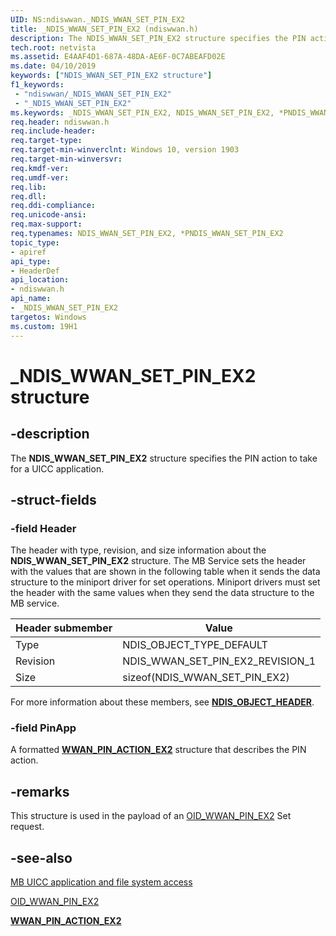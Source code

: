 ```yaml
---
UID: NS:ndiswwan._NDIS_WWAN_SET_PIN_EX2
title: _NDIS_WWAN_SET_PIN_EX2 (ndiswwan.h)
description: The NDIS_WWAN_SET_PIN_EX2 structure specifies the PIN action to take for a UICC application.
tech.root: netvista
ms.assetid: E4AAF4D1-687A-48DA-AE6F-0C7ABEAFD02E
ms.date: 04/10/2019
keywords: ["NDIS_WWAN_SET_PIN_EX2 structure"]
f1_keywords:
 - "ndiswwan/_NDIS_WWAN_SET_PIN_EX2"
 - "_NDIS_WWAN_SET_PIN_EX2"
ms.keywords: _NDIS_WWAN_SET_PIN_EX2, NDIS_WWAN_SET_PIN_EX2, *PNDIS_WWAN_SET_PIN_EX2, 
req.header: ndiswwan.h
req.include-header:
req.target-type:
req.target-min-winverclnt: Windows 10, version 1903
req.target-min-winversvr:
req.kmdf-ver:
req.umdf-ver:
req.lib:
req.dll:
req.ddi-compliance:
req.unicode-ansi:
req.max-support:
req.typenames: NDIS_WWAN_SET_PIN_EX2, *PNDIS_WWAN_SET_PIN_EX2
topic_type: 
- apiref
api_type: 
- HeaderDef
api_location: 
- ndiswwan.h
api_name: 
- _NDIS_WWAN_SET_PIN_EX2
targetos: Windows
ms.custom: 19H1
---
```


# _NDIS_WWAN_SET_PIN_EX2 structure

## -description

The **NDIS_WWAN_SET_PIN_EX2** structure specifies the PIN action to take for a UICC application.

## -struct-fields

### -field Header

The header with type, revision, and size information about the **NDIS_WWAN_SET_PIN_EX2** structure. The MB Service sets the header with the values that are shown in the following table when it sends the data structure to the miniport driver for set operations. Miniport drivers must set the header with the same values when they send the data structure to the MB service.

| Header submember | Value |
| --- | --- |
| Type | NDIS_OBJECT_TYPE_DEFAULT |
| Revision | NDIS_WWAN_SET_PIN_EX2_REVISION_1 |
| Size | sizeof(NDIS_WWAN_SET_PIN_EX2) |

For more information about these members, see [**NDIS_OBJECT_HEADER**](../ntddndis/ns-ntddndis-_ndis_object_header.md).
 
### -field PinApp

A formatted [**WWAN_PIN_ACTION_EX2**](../wwan/ns-wwan-_wwan_pin_action_ex2.md) structure that describes the PIN action.

## -remarks

This structure is used in the payload of an [OID_WWAN_PIN_EX2](https://docs.microsoft.com/windows-hardware/drivers/network/oid-wwan-pin-ex2) Set request.

## -see-also

[MB UICC application and file system access](https://docs.microsoft.com/windows-hardware/drivers/network/mb-uicc-application-and-file-system-access)

[OID_WWAN_PIN_EX2](https://docs.microsoft.com/windows-hardware/drivers/network/oid-wwan-pin-ex2)

[**WWAN_PIN_ACTION_EX2**](../wwan/ns-wwan-_wwan_pin_action_ex2.md)

